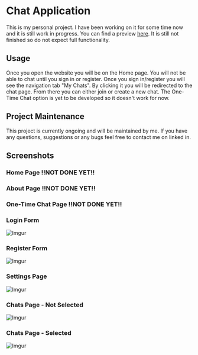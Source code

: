 # Chat Application

This is my personal project. I have been working on it for some time now and it is still work in progress. You can find a preview [here](https://krisdevbg.github.io/chatApp/). It is still not finished so do not expect full functionality.

## Usage

Once you open the website you will be on the Home page. You will not be able to chat until you sign in or register. Once you sign in/register you will see the navigation tab "My Chats". By clicking it you will be redirected to the chat page. From there you can either join or create a new chat. The One-Time Chat option is yet to be developed so it doesn't work for now.

## Project Maintenance

This project is currently ongoing and will be maintained by me. If you have any questions, suggestions or any bugs feel free to contact me on linked in.

## Screenshots

### Home Page !!NOT DONE YET!!

### About Page !!NOT DONE YET!!

### One-Time Chat Page !!NOT DONE YET!!

### Login Form
![Imgur](https://imgur.com/vhQS22o.png)

### Register Form
![Imgur](https://imgur.com/o6eyurf.png)

### Settings Page
![Imgur](https://imgur.com/9gp5i67.png)

### Chats Page - Not Selected
![Imgur](https://imgur.com/hj4WcCw.png)

### Chats Page - Selected
![Imgur](https://imgur.com/UgHb3Ho.png)
